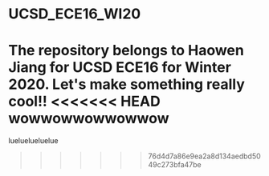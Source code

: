 # UCSD_ECE16_WI20
The repository belongs to Haowen Jiang for UCSD ECE16 for Winter 2020.
Let's make something really cool!!
<<<<<<< HEAD
wowwowwowwowwow
=======
lueluelueluelue
>>>>>>> 76d4d7a86e9ea2a8d134aedbd5049c273bfa47be
